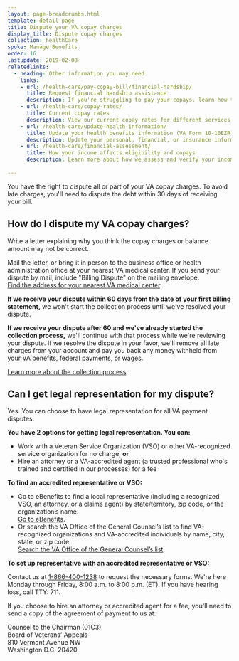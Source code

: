 ```yaml
---
layout: page-breadcrumbs.html
template: detail-page
title: Dispute your VA copay charges
display_title: Dispute copay charges
collection: healthCare
spoke: Manage Benefits
order: 16
lastupdate: 2019-02-08
relatedlinks:
  - heading: Other information you may need
    links:
    - url: /health-care/pay-copay-bill/financial-hardship/
      title: Request financial hardship assistance
      description: If you're struggling to pay your copays, learn how to request a repayment plan, debt relief, or copay exemption.
    - url: /health-care/copay-rates/
      title: Current copay rates
      description: View our current copay rates for different services and medication. 
    - url: /health-care/update-health-information/
      title: Update your health benefits information (VA Form 10-10EZR)
      description: Update your personal, financial, or insurance information after you’re enrolled in the VA health care program.
    - url: /health-care/financial-assessment/
      title: How your income affects eligibility and copays
      description: Learn more about how we assess and verify your income to help determine your eligibility and whether you'll pay copays for certain types of care and medications.
    
---
```


<div itemscope itemtype="http://schema.org/FAQPage">
<div class="va-introtext">
You have the right to dispute all or part of your VA copay charges. To avoid late charges, you'll need to dispute the debt within 30 days of receiving your bill.
</div>

<div itemscope itemtype="http://schema.org/Question">
<h2 itemprop="name">How do I dispute my VA copay charges?</h2>
<div itemprop="acceptedAnswer" itemscope itemtype="http://schema.org/Answer">
<div itemprop="text">

Write a letter explaining why you think the copay charges or balance amount may not be correct.

Mail the letter, or bring it in person to the business office or health administration office at your nearest VA medical center. If you send your dispute by mail, include "Billing Dispute" on the mailing envelope. <br>
[Find the address for your nearest VA medical center](/find-locations/).

<b>If we receive your dispute within 60 days from the date of your first billing statement,</b> we won't start the collection process until we've resolved your dispute.

<b>If we receive your dispute after 60 and we've already started the collection process,</b> we'll continue with that process while we're reviewing your dispute. If we resolve the dispute in your favor, we'll remove all late charges from your account and pay you back any money withheld from your VA benefits, federal payments, or wages. <br>

[Learn more about the collection process](/pay-copay-bill/#collection).

</div>
</div>
</div>

<div itemscope itemtype="http://schema.org/Question">
<h2 itemprop="name">Can I get legal representation for my dispute?</h2>
<div itemprop="acceptedAnswer" itemscope itemtype="http://schema.org/Answer">
<div itemprop="text">

Yes. You can choose to have legal representation for all VA payment disputes. 

<b>You have 2 options for getting legal representation. You can:</b>
- Work with a Veteran Service Organization (VSO) or other VA-recognized service organization for no charge, **or**
- Hire an attorney or a VA-accredited agent (a trusted professional who's trained and certified in our processes) for a fee

<b>To find an accredited representative or VSO:</b>

- Go to eBenefits to find a local representative (including a recognized VSO, an attorney, or a claims agent) by state/territory, zip code, or the organization’s name. <br>
<a href="https://www.ebenefits.va.gov/ebenefits/vso-search?_ga=2.197424556.2097259274.1549232369-1173244138.1525894550">Go to eBenefits</a>.
- Or search the VA Office of the General Counsel’s list to find VA-recognized organizations and VA-accredited individuals by name, city, state, or zip code. <br>
<a href="https://www.va.gov/ogc/apps/accreditation/index.asp">Search the VA Office of the General Counsel’s list</a>.

<b>To set up representative with an accredited representative or VSO:</b>

Contact us at <a href="tel:+18664001238">1-866-400-1238</a> to request the necessary forms. We're here Monday through Friday, 8:00 a.m. to 8:00 p.m. (ET). If you have hearing loss, call TTY: 711.

If you choose to hire an attorney or accredited agent for a fee, you'll need to send a copy of the agreement of payment to us at:
<p class="va-address-block">
Counsel to the Chairman (01C3) <br>
Board of Veterans’ Appeals <br>
810 Vermont Avenue NW <br>
Washington D.C. 20420
</p>

</div>
</div>
</div>
</div>
